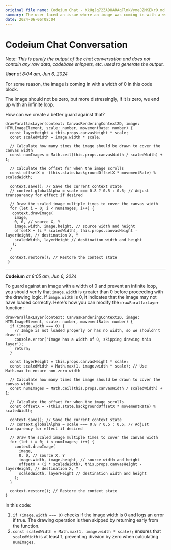 ```yaml
---
original file name: Codeium Chat - KkUgJq72ZADHARAqFlmkVymeJZMKEkrO.md
summary: The user faced an issue where an image was coming in with a width of 0 in their code block, potentially leading to an infinite loop. They sought guidance on creating a guard against this scenario. The assistant provided a solution by suggesting to check if the image width is 0 before proceeding with the drawing logic in the `drawParallaxLayer` function. They recommended modifying the function to include an if statement to handle cases where the image width is 0, and to ensure the width is at least 1 to prevent division by zero when calculating the number of images to draw.
date: 2024-06-06T08:04
---
```


# Codeium Chat Conversation

Note: _This is purely the output of the chat conversation and does not contain any raw data, codebase snippets, etc. used to generate the output._

**User** _at 8:04 am, Jun 6, 2024_

For some reason, the image is coming in with a width of 0 in this code block.

The image should not be zero, but more distressingly, if it is zero, we end up with an infinite loop.

How can we create a better guard against that?

```tsx
drawParallaxLayer(context: CanvasRenderingContext2D, image: HTMLImageElement, scale: number, movementRate: number) {
  const layerHeight = this.props.canvasHeight * scale;
  const scaledWidth = image.width * scale;

  // Calculate how many times the image should be drawn to cover the canvas width
  const numImages = Math.ceil(this.props.canvasWidth / scaledWidth) + 1;

  // Calculate the offset for when the image scrolls
  const offsetX = -(this.state.backgroundOffsetX * movementRate) % scaledWidth;

  context.save(); // Save the current context state
  // context.globalAlpha = scale === 0.8 ? 0.5 : 0.6; // Adjust transparency for effect if desired

  // Draw the scaled image multiple times to cover the canvas width
  for (let i = 0; i < numImages; i++) {
   context.drawImage(
    image,
    0, 0, // source X, Y
    image.width, image.height, // source width and height
    offsetX + (i * scaledWidth), this.props.canvasHeight - layerHeight, // destination X, Y
    scaledWidth, layerHeight // destination width and height
   );
  }

  context.restore(); // Restore the context state
 }
```

---

**Codeium** _at 8:05 am, Jun 6, 2024_

To guard against an image with a width of 0 and prevent an infinite loop, you should verify that `image.width` is greater than 0 before proceeding with the drawing logic. If `image.width` is 0, it indicates that the image may not have loaded correctly. Here's how you can modify the `drawParallaxLayer` function:

```tsx
drawParallaxLayer(context: CanvasRenderingContext2D, image: HTMLImageElement, scale: number, movementRate: number) {
  if (image.width === 0) {
    // Image is not loaded properly or has no width, so we shouldn't draw it
    console.error('Image has a width of 0, skipping drawing this layer');
    return;
  }

  const layerHeight = this.props.canvasHeight * scale;
  const scaledWidth = Math.max(1, image.width * scale); // Use Math.max to ensure non-zero width

  // Calculate how many times the image should be drawn to cover the canvas width
  const numImages = Math.ceil(this.props.canvasWidth / scaledWidth) + 1;

  // Calculate the offset for when the image scrolls
  const offsetX = -(this.state.backgroundOffsetX * movementRate) % scaledWidth;

  context.save(); // Save the current context state
  // context.globalAlpha = scale === 0.8 ? 0.5 : 0.6; // Adjust transparency for effect if desired

  // Draw the scaled image multiple times to cover the canvas width
  for (let i = 0; i < numImages; i++) {
    context.drawImage(
      image,
      0, 0, // source X, Y
      image.width, image.height, // source width and height
      offsetX + (i * scaledWidth), this.props.canvasHeight - layerHeight, // destination X, Y
      scaledWidth, layerHeight // destination width and height
    );
  }

  context.restore(); // Restore the context state
}
```

In this code:

1. `if (image.width === 0)` checks if the image width is 0 and logs an error if true. The drawing operation is then skipped by returning early from the function.
2. `const scaledWidth = Math.max(1, image.width * scale);` ensures that `scaledWidth` is at least 1, preventing division by zero when calculating `numImages`.